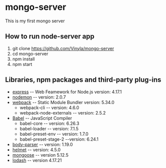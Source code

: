 # mongo-server
This is my first mongo server

## How to run node-server app

1. git clone https://github.com/Vinyla/mongo-server
2. cd mongo-server
3. npm install
4. npm start

## Libraries, npm packages and third-party plug-ins
* [express](http://expressjs.com/) -- Web Feamework for Node.js version: 4.17.1
* [nodemon](https://nodemon.io/) -- version: 2.0.7
* [webpack](https://webpack.js.org/) -- Static Module Bundler version: 5.34.0
  - webpack-cli -- version: 4.6.0
  - webpack-node-externals -- version: 2.5.2
* [Babel](https://babeljs.io/docs/en/) -- JavaScript Compiler
  - babel-core -- version: 6.26.3
  - babel-loader -- version: 7.1.5
  - babel-preset-env -- version: 1.7.0
  - babel-preset-stage-2 --version: 6.24.1
* [body-parser](https://www.npmjs.com/package/body-parser) -- version: 1.19.0
* [helmet](https://www.npmjs.com/package/helmet) -- version: 4.5.0
* [mongoose](https://mongoosejs.com/) -- version 5.12.5
* [lodash](https://lodash.com/) -- version 4.17.21
